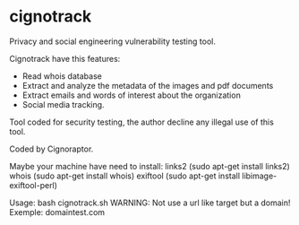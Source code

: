 # cignotrack

Privacy and social engineering vulnerability testing tool.

Cignotrack have this features:

- Read whois database
- Extract and analyze the metadata of the images and pdf documents
- Extract emails and words of interest about the organization
- Social media tracking.

Tool coded for security testing, the author decline any illegal use of this tool.

Coded by Cignoraptor.

Maybe your machine have need to install: 
links2 (sudo apt-get install links2) 
whois (sudo apt-get install whois)
exiftool (sudo apt-get install libimage-exiftool-perl)

Usage: bash cignotrack.sh   WARNING: Not use a url like target but a domain!
Exemple: domaintest.com

